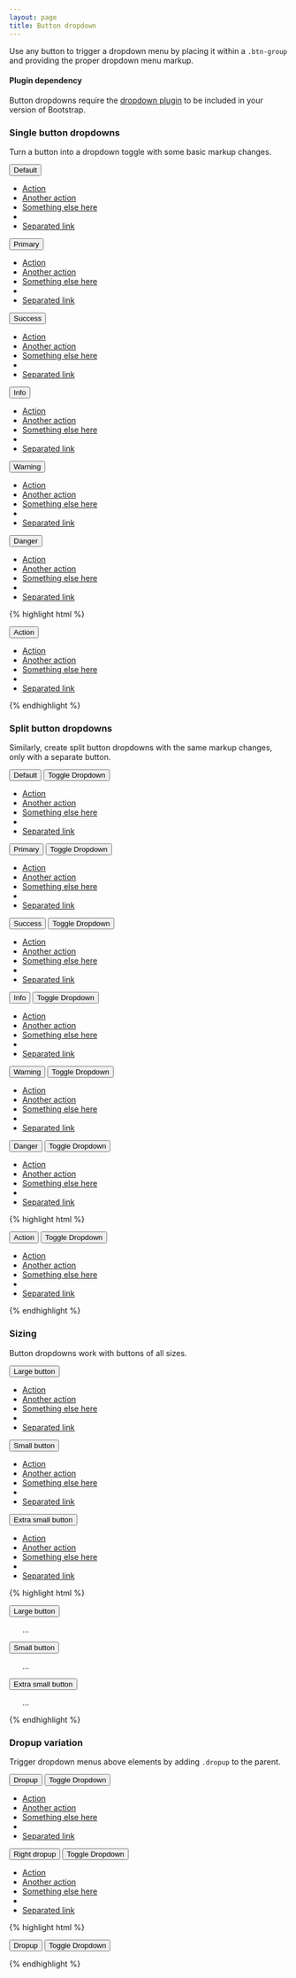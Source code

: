 ```yaml
---
layout: page
title: Button dropdown
---
```


Use any button to trigger a dropdown menu by placing it within a `.btn-group` and providing the proper dropdown menu markup.

<div class="bd-callout bd-callout-danger">
  <h4>Plugin dependency</h4>
  <p>Button dropdowns require the <a href="../javascript/#dropdowns">dropdown plugin</a> to be included in your version of Bootstrap.</p>
</div>

### Single button dropdowns

Turn a button into a dropdown toggle with some basic markup changes.

<div class="bd-example">
  <div class="btn-group">
    <button type="button" class="btn btn-secondary dropdown-toggle" data-toggle="dropdown" aria-expanded="false">Default</button>
    <ul class="dropdown-menu" role="menu">
      <li><a href="#">Action</a></li>
      <li><a href="#">Another action</a></li>
      <li><a href="#">Something else here</a></li>
      <li class="divider"></li>
      <li><a href="#">Separated link</a></li>
    </ul>
  </div><!-- /btn-group -->
  <div class="btn-group">
    <button type="button" class="btn btn-primary dropdown-toggle" data-toggle="dropdown" aria-expanded="false">Primary</button>
    <ul class="dropdown-menu" role="menu">
      <li><a href="#">Action</a></li>
      <li><a href="#">Another action</a></li>
      <li><a href="#">Something else here</a></li>
      <li class="divider"></li>
      <li><a href="#">Separated link</a></li>
    </ul>
  </div><!-- /btn-group -->
  <div class="btn-group">
    <button type="button" class="btn btn-success dropdown-toggle" data-toggle="dropdown" aria-expanded="false">Success</button>
    <ul class="dropdown-menu" role="menu">
      <li><a href="#">Action</a></li>
      <li><a href="#">Another action</a></li>
      <li><a href="#">Something else here</a></li>
      <li class="divider"></li>
      <li><a href="#">Separated link</a></li>
    </ul>
  </div><!-- /btn-group -->
  <div class="btn-group">
    <button type="button" class="btn btn-info dropdown-toggle" data-toggle="dropdown" aria-expanded="false">Info</button>
    <ul class="dropdown-menu" role="menu">
      <li><a href="#">Action</a></li>
      <li><a href="#">Another action</a></li>
      <li><a href="#">Something else here</a></li>
      <li class="divider"></li>
      <li><a href="#">Separated link</a></li>
    </ul>
  </div><!-- /btn-group -->
  <div class="btn-group">
    <button type="button" class="btn btn-warning dropdown-toggle" data-toggle="dropdown" aria-expanded="false">Warning</button>
    <ul class="dropdown-menu" role="menu">
      <li><a href="#">Action</a></li>
      <li><a href="#">Another action</a></li>
      <li><a href="#">Something else here</a></li>
      <li class="divider"></li>
      <li><a href="#">Separated link</a></li>
    </ul>
  </div><!-- /btn-group -->
  <div class="btn-group">
    <button type="button" class="btn btn-danger dropdown-toggle" data-toggle="dropdown" aria-expanded="false">Danger</button>
    <ul class="dropdown-menu" role="menu">
      <li><a href="#">Action</a></li>
      <li><a href="#">Another action</a></li>
      <li><a href="#">Something else here</a></li>
      <li class="divider"></li>
      <li><a href="#">Separated link</a></li>
    </ul>
  </div><!-- /btn-group -->
</div>

{% highlight html %}
<!-- Single button -->
<div class="btn-group">
  <button type="button" class="btn btn-secondary dropdown-toggle" data-toggle="dropdown" aria-expanded="false">
    Action
  </button>
  <ul class="dropdown-menu" role="menu">
    <li><a href="#">Action</a></li>
    <li><a href="#">Another action</a></li>
    <li><a href="#">Something else here</a></li>
    <li class="divider"></li>
    <li><a href="#">Separated link</a></li>
  </ul>
</div>
{% endhighlight %}

### Split button dropdowns

Similarly, create split button dropdowns with the same markup changes, only with a separate button.

<div class="bd-example">
  <div class="btn-group">
    <button type="button" class="btn btn-secondary">Default</button>
    <button type="button" class="btn btn-secondary dropdown-toggle" data-toggle="dropdown" aria-expanded="false">
      <span class="sr-only">Toggle Dropdown</span>
    </button>
    <ul class="dropdown-menu" role="menu">
      <li><a href="#">Action</a></li>
      <li><a href="#">Another action</a></li>
      <li><a href="#">Something else here</a></li>
      <li class="divider"></li>
      <li><a href="#">Separated link</a></li>
    </ul>
  </div><!-- /btn-group -->
  <div class="btn-group">
    <button type="button" class="btn btn-primary">Primary</button>
    <button type="button" class="btn btn-primary dropdown-toggle" data-toggle="dropdown" aria-expanded="false">
      <span class="sr-only">Toggle Dropdown</span>
    </button>
    <ul class="dropdown-menu" role="menu">
      <li><a href="#">Action</a></li>
      <li><a href="#">Another action</a></li>
      <li><a href="#">Something else here</a></li>
      <li class="divider"></li>
      <li><a href="#">Separated link</a></li>
    </ul>
  </div><!-- /btn-group -->
  <div class="btn-group">
    <button type="button" class="btn btn-success">Success</button>
    <button type="button" class="btn btn-success dropdown-toggle" data-toggle="dropdown" aria-expanded="false">
      <span class="sr-only">Toggle Dropdown</span>
    </button>
    <ul class="dropdown-menu" role="menu">
      <li><a href="#">Action</a></li>
      <li><a href="#">Another action</a></li>
      <li><a href="#">Something else here</a></li>
      <li class="divider"></li>
      <li><a href="#">Separated link</a></li>
    </ul>
  </div><!-- /btn-group -->
  <div class="btn-group">
    <button type="button" class="btn btn-info">Info</button>
    <button type="button" class="btn btn-info dropdown-toggle" data-toggle="dropdown" aria-expanded="false">
      <span class="sr-only">Toggle Dropdown</span>
    </button>
    <ul class="dropdown-menu" role="menu">
      <li><a href="#">Action</a></li>
      <li><a href="#">Another action</a></li>
      <li><a href="#">Something else here</a></li>
      <li class="divider"></li>
      <li><a href="#">Separated link</a></li>
    </ul>
  </div><!-- /btn-group -->
  <div class="btn-group">
    <button type="button" class="btn btn-warning">Warning</button>
    <button type="button" class="btn btn-warning dropdown-toggle" data-toggle="dropdown" aria-expanded="false">
      <span class="sr-only">Toggle Dropdown</span>
    </button>
    <ul class="dropdown-menu" role="menu">
      <li><a href="#">Action</a></li>
      <li><a href="#">Another action</a></li>
      <li><a href="#">Something else here</a></li>
      <li class="divider"></li>
      <li><a href="#">Separated link</a></li>
    </ul>
  </div><!-- /btn-group -->
  <div class="btn-group">
    <button type="button" class="btn btn-danger">Danger</button>
    <button type="button" class="btn btn-danger dropdown-toggle" data-toggle="dropdown" aria-expanded="false">
      <span class="sr-only">Toggle Dropdown</span>
    </button>
    <ul class="dropdown-menu" role="menu">
      <li><a href="#">Action</a></li>
      <li><a href="#">Another action</a></li>
      <li><a href="#">Something else here</a></li>
      <li class="divider"></li>
      <li><a href="#">Separated link</a></li>
    </ul>
  </div><!-- /btn-group -->
</div>

{% highlight html %}
<!-- Split button -->
<div class="btn-group">
  <button type="button" class="btn btn-danger">Action</button>
  <button type="button" class="btn btn-danger dropdown-toggle" data-toggle="dropdown" aria-expanded="false">
    <span class="sr-only">Toggle Dropdown</span>
  </button>
  <ul class="dropdown-menu" role="menu">
    <li><a href="#">Action</a></li>
    <li><a href="#">Another action</a></li>
    <li><a href="#">Something else here</a></li>
    <li class="divider"></li>
    <li><a href="#">Separated link</a></li>
  </ul>
</div>
{% endhighlight %}

### Sizing

Button dropdowns work with buttons of all sizes.

<div class="bd-example">
  <div class="btn-toolbar" role="toolbar">
    <div class="btn-group">
      <button class="btn btn-secondary btn-lg dropdown-toggle" type="button" data-toggle="dropdown" aria-expanded="false">
        Large button
      </button>
      <ul class="dropdown-menu" role="menu">
        <li><a href="#">Action</a></li>
        <li><a href="#">Another action</a></li>
        <li><a href="#">Something else here</a></li>
        <li class="divider"></li>
        <li><a href="#">Separated link</a></li>
      </ul>
    </div><!-- /btn-group -->
  </div><!-- /btn-toolbar -->
  <div class="btn-toolbar" role="toolbar">
    <div class="btn-group">
      <button class="btn btn-secondary btn-sm dropdown-toggle" type="button" data-toggle="dropdown" aria-expanded="false">
        Small button
      </button>
      <ul class="dropdown-menu" role="menu">
        <li><a href="#">Action</a></li>
        <li><a href="#">Another action</a></li>
        <li><a href="#">Something else here</a></li>
        <li class="divider"></li>
        <li><a href="#">Separated link</a></li>
      </ul>
    </div><!-- /btn-group -->
  </div><!-- /btn-toolbar -->
  <div class="btn-toolbar" role="toolbar">
    <div class="btn-group">
      <button class="btn btn-secondary btn-xs dropdown-toggle" type="button" data-toggle="dropdown" aria-expanded="false">
        Extra small button
      </button>
      <ul class="dropdown-menu" role="menu">
        <li><a href="#">Action</a></li>
        <li><a href="#">Another action</a></li>
        <li><a href="#">Something else here</a></li>
        <li class="divider"></li>
        <li><a href="#">Separated link</a></li>
      </ul>
    </div><!-- /btn-group -->
  </div><!-- /btn-toolbar -->
</div><!-- /example -->

{% highlight html %}
<!-- Large button group -->
<div class="btn-group">
  <button class="btn btn-secondary btn-lg dropdown-toggle" type="button" data-toggle="dropdown" aria-expanded="false">
    Large button
  </button>
  <ul class="dropdown-menu" role="menu">
    ...
  </ul>
</div>

<!-- Small button group -->
<div class="btn-group">
  <button class="btn btn-secondary btn-sm dropdown-toggle" type="button" data-toggle="dropdown" aria-expanded="false">
    Small button
  </button>
  <ul class="dropdown-menu" role="menu">
    ...
  </ul>
</div>

<!-- Extra small button group -->
<div class="btn-group">
  <button class="btn btn-secondary btn-xs dropdown-toggle" type="button" data-toggle="dropdown" aria-expanded="false">
    Extra small button
  </button>
  <ul class="dropdown-menu" role="menu">
    ...
  </ul>
</div>
{% endhighlight %}

### Dropup variation

Trigger dropdown menus above elements by adding `.dropup` to the parent.

<div class="bd-example">
  <div class="btn-toolbar" role="toolbar">
    <div class="btn-group dropup">
      <button type="button" class="btn btn-secondary">Dropup</button>
      <button type="button" class="btn btn-secondary dropdown-toggle" data-toggle="dropdown" aria-expanded="false">
        <span class="sr-only">Toggle Dropdown</span>
      </button>
      <ul class="dropdown-menu" role="menu">
        <li><a href="#">Action</a></li>
        <li><a href="#">Another action</a></li>
        <li><a href="#">Something else here</a></li>
        <li class="divider"></li>
        <li><a href="#">Separated link</a></li>
      </ul>
    </div><!-- /btn-group -->
    <div class="btn-group dropup">
      <button type="button" class="btn btn-primary">Right dropup</button>
      <button type="button" class="btn btn-primary dropdown-toggle" data-toggle="dropdown" aria-expanded="false">
        <span class="sr-only">Toggle Dropdown</span>
      </button>
      <ul class="dropdown-menu dropdown-menu-right" role="menu">
        <li><a href="#">Action</a></li>
        <li><a href="#">Another action</a></li>
        <li><a href="#">Something else here</a></li>
        <li class="divider"></li>
        <li><a href="#">Separated link</a></li>
      </ul>
    </div><!-- /btn-group -->
  </div>
</div>

{% highlight html %}
<div class="btn-group dropup">
  <button type="button" class="btn btn-secondary">Dropup</button>
  <button type="button" class="btn btn-secondary dropdown-toggle" data-toggle="dropdown" aria-expanded="false">
    <span class="sr-only">Toggle Dropdown</span>
  </button>
  <ul class="dropdown-menu" role="menu">
    <!-- Dropdown menu links -->
  </ul>
</div>
{% endhighlight %}
